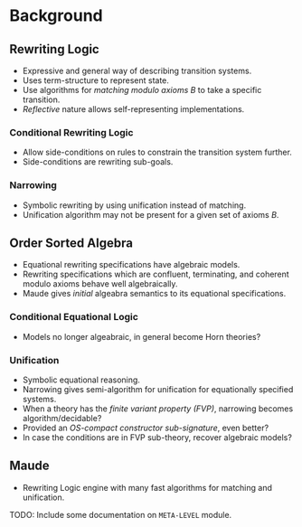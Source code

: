Background
==========

Rewriting Logic
---------------

-   Expressive and general way of describing transition systems.
-   Uses term-structure to represent state.
-   Use algorithms for *matching modulo axioms* $B$ to take a specific transition.
-   *Reflective* nature allows self-representing implementations.

### Conditional Rewriting Logic

-   Allow side-conditions on rules to constrain the transition system further.
-   Side-conditions are rewriting sub-goals.

### Narrowing

-   Symbolic rewriting by using unification instead of matching.
-   Unification algorithm may not be present for a given set of axioms $B$.

Order Sorted Algebra
--------------------

-   Equational rewriting specifications have algebraic models.
-   Rewriting specifications which are confluent, terminating, and coherent modulo axioms behave well algebraically.
-   Maude gives *initial* algeabra semantics to its equational specifications.

### Conditional Equational Logic

-   Models no longer algeabraic, in general become Horn theories?

### Unification

-   Symbolic equational reasoning.
-   Narrowing gives semi-algorithm for unification for equationally specified systems.
-   When a theory has the *finite variant property (FVP)*, narrowing becomes algorithm/decidable?
-   Provided an *OS-compact constructor sub-signature*, even better?
-   In case the conditions are in FVP sub-theory, recover algebraic models?

Maude
-----

-   Rewriting Logic engine with many fast algorithms for matching and unification.

TODO: Include some documentation on `META-LEVEL` module.
